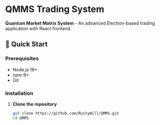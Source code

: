 # QMMS Trading System

**Quantum Market Matrix System** - An advanced Electron-based trading application with React frontend.

## 🚀 Quick Start

### Prerequisites
- Node.js 18+ 
- npm 9+
- Git

### Installation

1. **Clone the repository**
   ```bash
   git clone https://github.com/RustyWill/QMMS.git
   cd QMMS
